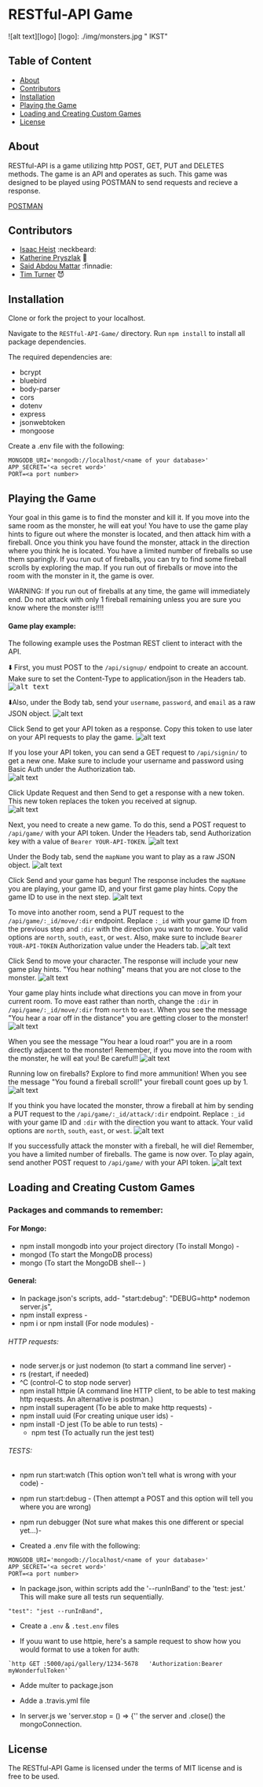 # RESTful-API Game

![alt text][logo]
[logo]: ./img/monsters.jpg " IKST"
## Table of Content

- [About](#about)
- [Contributors](#contributors)
- [Installation](#installation)
- [Playing the Game](#playing-the-game)
- [Loading and Creating Custom Games](#loading-and-creating-custom-games)
- [License](#license)

## About

RESTful-API is a game utilizing http POST, GET, PUT and DELETES methods.  The game is an API and operates as such.  This game was designed to be played using POSTMAN to send requests and recieve a response.

[POSTMAN](https://www.getpostman.com/)

## Contributors

* [Isaac Heist](https://github.com/esack7) :neckbeard:
* [Katherine Pryszlak](https://github.com/kpryzk) :eyes:
* [Said Abdou Mattar](https://github.com/saidmattar) :finnadie:
* [Tim Turner](https://github.com/ratiphi) :smiling_imp:

## Installation

Clone or fork the project to your localhost.

Navigate to the ```RESTful-API-Game/``` directory.  Run ```npm install``` to install all package dependencies.

The required dependencies are:
- bcrypt
- bluebird
- body-parser
- cors
- dotenv
- express
- jsonwebtoken
- mongoose

Create a .env file with the following:

```
MONGODB_URI='mongodb://localhost/<name of your database>'
APP_SECRET='<a secret word>'
PORT=<a port number>
```

## Playing the Game


Your goal in this game is to find the monster and kill it.  If you move into the same room as the  monster, he will eat you!  You have to use the game play hints to figure out where the monster is located, and then attack him with a fireball.  Once you think you have found the monster, attack in the direction where you think he is located.  You have a limited number of fireballs so use them sparingly.  If you run out of fireballs, you can try to find some fireball scrolls by exploring the map.  If you run out of fireballs or move into the room with the monster in it, the game is over.  

WARNING:  If you run out of fireballs at any time, the game will immediately end.  Do not attack with only 1 fireball remaining unless you are sure you know where the monster is!!!!

#### Game play example:
The following example uses the Postman REST client to interact with the API.

:arrow_down: First, you must POST to the `/api/signup/` endpoint to create an account.  Make sure to set the Content-Type to application/json in the Headers tab.
<kbd>![alt text](./img/1-POST-signup-headers.png "POST to /api/signup/")</kbd>

:arrow_down:Also, under the Body tab, send your `username`, `password`, and `email` as a raw JSON object.
![alt text](./img/2-POST-signup-body.png "POST to /api/signup/")

Click Send to get your API token as a response.  Copy this token to use later on your API requests to play the game.
![alt text](./img/3-POST-signup-response.png "POST to /api/signup/")

If you lose your API token, you can send a GET request to `/api/signin/` to get a new one.  Make sure to include your username and password using Basic Auth under the Authorization tab.  
![alt text](./img/4-GET-signin-authorization.png "GET to /api/signin/")

Click Update Request and then Send to get a response with a new token.  This new token replaces the token you received at signup.  
![alt text](./img/5-GET-signin-response.png "POST to /api/signin/")

Next, you need to create a new game.  To do this, send a POST request to `/api/game/` with your API token.  Under the Headers tab, send Authorization key with a value of `Bearer YOUR-API-TOKEN`.
![alt text](./img/6-POST-game-headers.png "POST to /api/game/")

Under the Body tab, send the `mapName` you want to play as a raw JSON object.
![alt text](./img/7-POST-game-body.png "POST to /api/game/")

Click Send and your game has begun!  The response includes the `mapName` you are playing, your game ID, and your first game play hints.  Copy the game ID to use in the next step.
![alt text](./img/8-POST-game-response.png "POST to /api/game/")

To move into another room, send a PUT request to the `/api/game/:_id/move/:dir` endpoint.  Replace `:_id` with your game ID from the previous step and `:dir` with the direction you want to move.  Your valid options are `north`, `south`, `east`, or `west`.  Also, make sure to include `Bearer YOUR-API-TOKEN` Authorization value under the Headers tab.
![alt text](./img/9-PUT-move-headers.png "PUT to /api/game/:_id/move/:dir/")

Click Send to move your character.  The response will include your new game play hints.  "You hear nothing" means that you are not close to the monster.
![alt text](./img/10-PUT-move-response.png "PUT to /api/game/:_id/move/:dir/")

Your game play hints include what directions you can move in from your current room.  To move east rather than north, change the `:dir` in `/api/game/:_id/move/:dir` from `north` to `east`.  When you see the message "You hear a roar off in the distance" you are getting closer to the monster!
![alt text](./img/11-PUT-move-response-closer.png "PUT to /api/game/:_id/move/:dir/")

When you see the message "You hear a loud roar!" you are in a room directly adjacent to the monster!  Remember, if you move into the room with the monster, he will eat you!  Be careful!!
![alt text](./img/12-PUT-move-response-really-close.png "PUT to /api/game/:_id/move/:dir/")

Running low on fireballs?  Explore to find more ammunition! When you see the message "You found a fireball scroll!" your fireball count goes up by 1.  
![alt text](./img/13-PUT-move-response-fireball.png "PUT to /api/game/:_id/move/:dir/")

If you think you have located the monster, throw a fireball at him by sending a PUT request to the `/api/game/:_id/attack/:dir` endpoint. Replace `:_id` with your game ID and `:dir` with the direction you want to attack.  Your valid options are `north`, `south`, `east`, or `west`.
![alt text](./img/14-PUT-attack-headers.png "PUT to /api/game/:_id/attack/:dir/")

If you successfully attack the monster with a fireball, he will die!  Remember, you have a limited number of fireballs.  The game is now over.  To play again, send another POST request to `/api/game/` with your API token.
![alt text](./img/15-PUT-attack-response-win.png "PUT to /api/game/:_id/attack/:dir/")


## Loading and Creating Custom Games

### <a name="packages"></a>Packages and commands to remember:

#### For Mongo:
- npm install mongodb into your project directory (To install Mongo) -
- mongod (To start the MongoDB process)
- mongo (To start the MongoDB shell-- )

#### General:
  - In package.json's scripts, add- "start:debug": "DEBUG=http* nodemon server.js",
  - npm install express -
  - npm i or npm install (For node modules) -

###### HTTP requests:
  - node server.js or just nodemon (to start a command line server) -
  - rs (restart, if needed)
  - ^C (control-C to stop node server)
  - npm install httpie (A command line HTTP client, to be able to test making http requests. An alternative is postman.)
  - npm install superagent (To be able to make http requests) -
  - npm install uuid (For creating unique user ids) -
  - npm install -D jest (To be able to run tests) -
    - npm test (To actually run the jest test)

###### TESTS:
  - npm run start:watch (This option won't tell what is wrong with your code) -
  - npm run start:debug - (Then attempt a POST and this option will tell you where you are wrong)
  - npm run debugger (Not sure what makes this one different or special yet...)-


- Created a .env file with the following:

```
MONGODB_URI='mongodb://localhost/<name of your database>'
APP_SECRET='<a secret word>'
PORT=<a port number>
```

- In package.json, within scripts add the '--runInBand' to the 'test: jest.' This will make sure all tests run sequentially.
```
"test": "jest --runInBand",
```
- Create a `.env` & `.test.env` files

 - If youu want to use httpie, here's a sample request to show how you would format to use a token for auth:
 ```
`http GET :5000/api/gallery/1234-5678   'Authorization:Bearer myWonderfulToken'`
```
- Adde multer to package.json
- Adde a .travis.yml file

- In server.js we 'server.stop = () => {'' the server and .close() the mongoConnection.

## License

The RESTful-API Game is licensed under the terms of MIT license and is free to be used.
